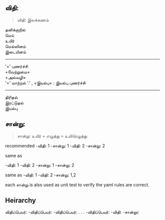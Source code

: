 ## விதி:
> விதி: இலக்கணம்

தனிக்குறில்     
மெய்    
உயிர்   
மெல்லினம்   
இடையினம்

--------
'+' புணர்ச்சி   
+வேற்றுமை+  
+அல்வழி+    
'=' மாற்றல்
'.' , +இயல்பு+ : இயல்பு புணர்ச்சி     
    
-------
திரிதல்     
இரட்டுதல்       
இயல்பு      


## சான்று:
> சான்று: உயிர் + எழுத்து = உயிரெழுத்து

recommended
-விதி: 1
-சான்று: 1
-விதி: 2
-சான்று: 2

same as

-விதி: 1
-விதி: 2
-சான்று: 1
-சான்று: 2

same as
-விதி: 1
-விதி: 2
-சான்று: 1,2


each சான்று is also used as unit test to verify the yaml rules are correct.


## Heirarchy
விதிப்பெயர்:
    -விதிப்பெயர்:
        -விதிப்பெயர்:
            .
              .
                .
                    -விதிப்பெயர்:
                        -விதி:
                        -சான்றூ: